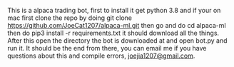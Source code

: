 
This is a alpaca trading bot, first to install it get python 3.8 and if your on mac first clone the repo by doing git clone https://github.com/JoeCat1207/alpaca-ml.git then go and do cd alpaca-ml then do pip3 install -r requirements.txt it should download all the things. After this open the directory the bot is downloaded at and open bot.py and run it. It should be the end from there, you can email me if you have questions about this and compile errors, joejia1207@gmail.com.
